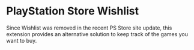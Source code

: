 # PlayStation Store Wishlist
Since Wishlist was removed in the recent PS Store site update, this extension provides an alternative solution to keep track of the games you want to buy.